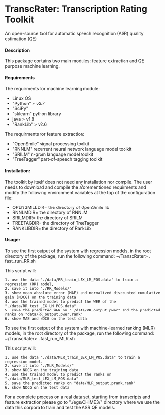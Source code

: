# TranscRater: Transcription Rating Toolkit
An open-source tool for  automatic speech recognition (ASR) quality estimation (QE)

#### Description
This package contains two main modules: feature extraction and QE purpose machine learning. 

#### Requirements
The requirments for machine learning module:
- Linux OS
- "Python" > v2.7
- "SciPy" 
- "sklearn" python library
- java > v1.8
- "RankLib" > v2.6

The requirments for feature extraction:
- "OpenSmile" signal processing toolkit
- "RNNLM" recurrent neural network language model toolkit
- "SRILM" n-gram language model toolkit
- "TreeTagger" part-of-speech tagging toolkit

#### Installation:
The toolkit by itself does not need any installation nor compile. The user needs to download and compile the aforementioned requirments and modify the following environment variables at the top of the configuration file:

- OPENSMILEDIR= the directory of OpenSmile lib
- RNNLMDIR= the directory of RNNLM
- SRILMDIR= the directory of SRILM
- TREETAGDIR= the directory of TreeTagger
- RANKLIBDIR= the directory of RankLib

#### Usage:
To see the first output of the system with regression models, in the root directory of the package, run the following command:
~/TranscRater> . fast_run_RR.sh

This script will:
```
1. use the data "./data/RR_train_LEX_LM_POS.data" to train a regression (RR) model,
2. save it into "./RR_Models/"
3. show mean absolute error (MAE) and normalized discounted cumulative gain (NDCG) on the training data
4. use the trained model to predict the WER of the "./data/RR_test_LEX_LM_POS.data"
5. save the predicted WER on "./data/RR_output.pwer" and the predicted ranks on "data/RR_output.pwer.rank"
6. show MAE and NDCG on the test data
```

To see the first output of the system with machine-learned ranking (MLR) models, in the root directory of the package, run the following command:
~/TranscRater> . fast_run_MLR.sh

This script will:
```
1. use the data "./data/MLR_train_LEX_LM_POS.data" to train a regression model,
2. save it into "./MLR_Models/"
3. show NDCG on the training data
4. use the trained model to predict the ranks on "./data/MLR_test_LEX_LM_POS.data"
5. save the predicted ranks on "data/MLR_output.prank.rank"
6. show NDCG on the test data
```
For a complete process on a real data set, starting from transcripts and feature extraction please go to "./egs/CHiME3/" directory where we use the data this corpora to train and test the ASR QE models. 





